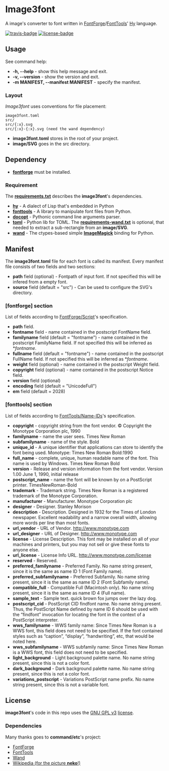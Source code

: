 # Image3font
A image's converter to font written in [FontForge](https://github.com/fontforge/fontforge)/[FontTools](https://github.com/fonttools/fonttools)' [Hy](https://github.com/hylang/hy) language.

[![travis-badge][]][travis] [![license-badge][]][license]

[travis-badge]: https://travis-ci.org/adjivas/Image3font.svg?branch=master&style=flat
[travis]: https://travis-ci.org/adjivas/Image3font
[license-badge]: http://img.shields.io/badge/license-GPLv3-blue.svg?style=flat-square
[license]: https://github.com/limaconoob/Image2font/blob/master/LICENSE

## Usage
See command help:
* **-h, --help** - show this help message and exit.
* **-v, --version** - show the version and exit.
* **-m MANIFEST, --manifest MANIFEST** - specify the manifest.

### Layout
*Image3font* uses conventions for file placement:
```
image3font.toml
src/
src/{:x}.svg
src/{:x}-{:x}.svg (need the wand dependency)
```
* **image3font.toml** stores in the root of your project.
* **image/SVG** goes in the src directory.

## Dependency
* [**fontforge**](https://github.com/fontforge/fontforge) must be installed.
### Requirement
The [**requirements.txt**](requirements.txt) describes the **image3font**'s dependencies.
* [**hy**](https://github.com/hylang/hy) - A dialect of Lisp that's embedded in Python
* [**fonttools**](https://github.com/fonttools/fonttools) - A library to manipulate font files from Python.
* [**docopt**](https://github.com/docopt/docopt) - Pythonic command line arguments parser.
* [**toml**](https://github.com/uiri/toml) - Python lib for TOML.
The [**requirements-wand.txt**](requirements-wand.txt) is optional, that needed to extract a sub-rectangle from an **image/SVG**.
* [**wand**](https://github.com/dahlia/wand) - The ctypes-based simple [**ImageMagick**](https://github.com/ImageMagick/ImageMagick) binding for Python.

## Manifest
The **image3font.toml** file for each font is called its manifest. Every manifest file consists of two fields and two sections:
* **path** field (optional) - Fontpath of input font. If not specified this will be infered from a empty font.
* **source** field (default = "src") - Can be used to configure the SVG's directory.
### [fontforge] section
List of fields according to [FontForge/Script](https://fontforge.github.io/en-US/documentation/scripting/native)'s specification.
* **path** field.
* **fontname** field - name contained in the postscript FontName field.
* **familyname** field (default = "fontname") - name contained in the postscript FamilyName field. If not specified this will be inferred as **fontname*.
* **fullname** field (default = "fontname") - name contained in the postscript FullName field. If not specified this will be inferred as **fontname*.
* **weight** field (optional) - name contained in the postscript Weight field.
* **copyright** field (optional) - name contained in the postscript Notice field.
* **version** field (optional)
* **encoding** field (default = "UnicodeFull")
* **em** field (default = 2028)
### [fonttools] section
List of fields according to [FontTools/Name-IDs](https://www.microsoft.com/typography/otspec/name.htm#nameIDs)'s specification.
* **copyright** - copyright string from the font vendor. © Copyright the Monotype Corporation plc, 1990
* **familyname** - name the user sees. Times New Roman
* **subfamilyname** - name of the style. Bold
* **unique_id** - A unique identifier that applications can store to identify the font being used. Monotype: Times New Roman Bold:1990
* **full_name** - complete, unique, human readable name of the font. This name is used by Windows. Times New Roman Bold
* **version** - Release and version information from the font vendor. Version 1.00 June 1, 1990, initial release
* **postscript_name** - name the font will be known by on a PostScript printer. TimesNewRoman-Bold
* **trademark** - Trademark string. Times New Roman is a registered trademark of the Monotype Corporation.
* **manufacturer** - Manufacturer. Monotype Corporation plc
* **designer** - Designer. Stanley Morison
* **description** - Description. Designed in 1932 for the Times of London newspaper. Excellent readability and a narrow overall width, allowing more words per line than most fonts.
* **url_vendor** - URL of Vendor. http://www.monotype.com
* **url_designer** - URL of Designer. http://www.monotype.com
* **license** - License Description. This font may be installed on all of your machines and printers, but you may not sell or give these fonts to anyone else.
* **url_license** - License Info URL. http://www.monotype.com/license
* **reserved** - Reserved.
* **preferred_familyname** - Preferred Family. No name string present, since it is the same as name ID 1 (Font Family name).
* **preferred_subfamilyname** - Preferred Subfamily. No name string present, since it is the same as name ID 2 (Font Subfamily name).
* **compatible_full** - Compatible Full (Macintosh only). No name string present, since it is the same as name ID 4 (Full name).
* **sample_text** - Sample text. quick brown fox jumps over the lazy dog.
* **postscript_cid** - PostScript CID findfont name. No name string present. Thus, the PostScript Name defined by name ID 6 should be used with the “findfont” invocation for locating the font in the context of a PostScript interpreter.
* **wws_familyname** - WWS family name: Since Times New Roman is a WWS font, this field does not need to be specified. If the font contained styles such as “caption”, “display”, “handwriting”, etc, that would be noted here.
* **wws_subfamilyname** - WWS subfamily name: Since Times New Roman is a WWS font, this field does not need to be specified.
* **light_background** - Light background palette name. No name string present, since this is not a color font.
* **dark_background** - Dark background palette name. No name string present, since this is not a color font.
* **variations_postscript** - Variations PostScript name prefix. No name string present, since this is not a variable font.

## License
**image3font**'s code in this repo uses the [GNU GPL v3](http://www.gnu.org/licenses/gpl-3.0.html) [license](https://raw.githubusercontent.com/adjivas/Image3font/master/LICENSE).

### Dependencies
Many thanks goes to **command/etc**'s project:
* [FontForge](https://github.com/fontforge/fontforge)
* [FontTools](https://github.com/fonttools/fonttools)
* [Wand](https://github.com/dahlia/wand)
* [Wikipedia (for the picture **neko**!)](https://en.wikipedia.org/wiki/Catgirl)
